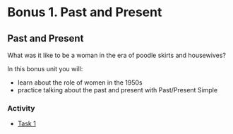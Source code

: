 # Bonus 1. Past and Present

## Past and Present

What was it like to be a woman in the era of poodle skirts and housewives?

In this bonus unit you will:

* learn about the role of women in the 1950s
* practice talking about the past and present with Past/Present Simple

### Activity

* [Task 1](cvc.md#home)